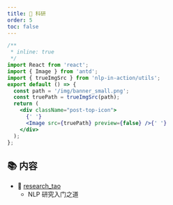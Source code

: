 ```yaml
---
title: 🧫 科研
order: 5
toc: false
---
```


```jsx
/**
 * inline: true
 */
import React from 'react';
import { Image } from 'antd';
import { trueImgSrc } from 'nlp-in-action/utils';
export default () => {
  const path = '/img/banner_small.png';
  const truePath = trueImgSrc(path);
  return (
    <div className="post-top-icon">
      {' '}
      <Image src={truePath} preview={false} />{' '}
    </div>
  );
};
```

## 📚 内容

- 📖 [research_tao](https://github.com/zibuyu/research_tao)
  - NLP 研究入门之道
